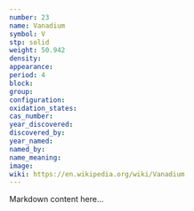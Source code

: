 ```yaml
---
number: 23
name: Vanadium
symbol: V
stp: solid
weight: 50.942
density:
appearance:
period: 4
block:
group:
configuration:
oxidation_states:
cas_number:
year_discovered:
discovered_by:
year_named:
named_by:
name_meaning:
image:
wiki: https://en.wikipedia.org/wiki/Vanadium
---
```


Markdown content here...
